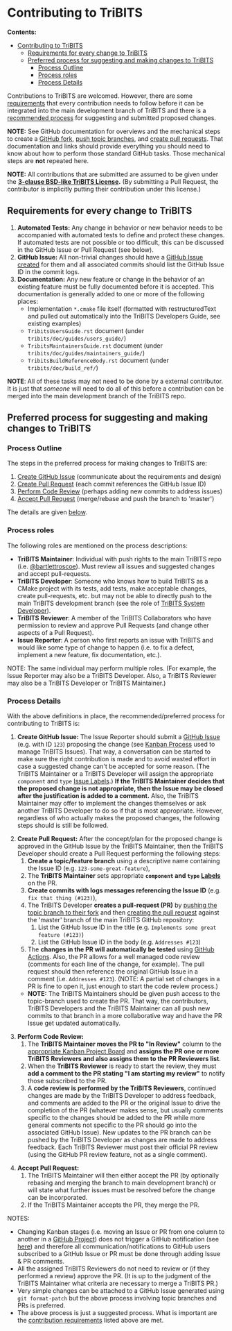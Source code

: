 # Contributing to TriBITS

**Contents:**
- [Contributing to TriBITS](#contributing-to-tribits)
  - [Requirements for every change to TriBITS](#requirements-for-every-change-to-tribits)
  - [Preferred process for suggesting and making changes to TriBITS](#preferred-process-for-suggesting-and-making-changes-to-tribits)
    - [Process Outline](#process-outline)
    - [Process roles](#process-roles)
    - [Process Details](#process-details)

Contributions to TriBITS are welcomed.  However, there are some [requirements](#requirements) that every contribution needs to follow before it can be integrated into the main development branch of TriBITS and there is a [recommended process](#process) for suggesting and submitted proposed changes.

**NOTE:** See GitHub documentation for overviews and the mechanical steps to create a [GitHub fork](https://help.github.com/articles/about-forks/), [push topic branches](https://help.github.com/articles/pushing-to-a-remote/), and [create pull requests](https://help.github.com/articles/creating-a-pull-request/).  That documentation and links should provide everything you should need to know about how to perform those standard GitHub tasks.  Those mechanical steps are **not** repeated here.

**NOTE:** All contributions that are submitted are assumed to be given under the **[3-clause BSD-like TriBITS License](https://github.com/TriBITSPub/TriBITS/blob/master/tribits/Copyright.txt).**  (By submitting a Pull Request, the contributor is implicitly putting their contribution under this license.)

<a name="requirements"/>

## Requirements for every change to TriBITS

1. **Automated Tests:** Any change in behavior or new behavior needs to be accompanied with automated tests to define and protect these changes.  If automated tests are not possible or too difficult, this can be discussed in the GitHub Issue or Pull Request (see below).
2. **GitHub Issue:** All non-trivial changes should have a [GitHub Issue created](#process_create_issue) for them and all associated commits should list the GitHub Issue ID in the commit logs.
3. **Documentation:** Any new feature or change in the behavior of an existing feature must be fully documented before it is accepted.  This documentation is generally added to one or more of the following places:
   * Implementation `*.cmake` file itself (formatted with restructuredText and pulled out automatically into the TriBITS Developers Guide, see existing examples)
   * `TribitsUsersGuide.rst` document (under `tribits/doc/guides/users_guide/`)
   * `TribitsMaintainersGuide.rst` document (under `tribits/doc/guides/maintainers_guide/`)
   * `TribitsBuildReferenceBody.rst` document (under `tribits/doc/build_ref/`)

**NOTE**: All of these tasks may not need to be done by a external contributor.  It is just that *someone* will need to do all of this before a contribution can be merged into the main development branch of the TriBITS repo.

<a name="process">

## Preferred process for suggesting and making changes to TriBITS

<a name="process_outline">

### Process Outline

The steps in the preferred process for making changes to TriBITS are:

1. [Create GitHub Issue](#process_create_issue) (communicate about the requirements and design)
2. [Create Pull Request](#process_create_pull_request) (each commit references the GitHub Issue ID)
3. [Perform Code Review](#process_code_review) (perhaps adding new commits to address issues)
4. [Accept Pull Request](#process_accept_pull_request) (merge/rebase and push the branch to 'master')

The details are given [below](#process_details).

<a name="process_roles"/>

### Process roles

The following roles are mentioned on the process descriptions:

* **TriBITS Maintainer**: Individual with push rights to the main TriBITS repo (i.e. [@bartlettroscoe](https://github.com/bartlettroscoe)).  Must review all issues and suggested changes and accept pull-requests.
* **TriBITS Developer**: Someone who knows how to build TriBITS as a CMake project with its tests, add tests, make acceptable changes, create pull-requests, etc. but may not be able to directly push to the main TriBITS development branch (see the role of [TriBITS System Developer](https://tribitspub.github.io/TriBITS/maintainers_guide/index.html#tribits-system-developer)).
* **TriBITS Reviewer**: A member of the TriBITS Collaborators who have permission to review and approve Pull Requests (and change other aspects of a Pull Request).
* **Issue Reporter**: A person who first reports an issue with TriBITS and would like some type of change to happen (i.e. to fix a defect, implement a new feature, fix documentation, etc.).

NOTE: The same individual may perform multiple roles.  (For example, the Issue Reporter may also be a TriBITS Developer.  Also, a TriBITS Reviewer may also be a TriBITS Developer or TriBITS Maintainer.)

<a name="process_details"/>

### Process Details

With the above definitions in place, the recommended/preferred process for contributing to TriBITS is:

<a name="process_create_issue"/>

1. **Create GitHub Issue:** The Issue Reporter should submit a [GitHub Issue](https://github.com/TriBITSPub/TriBITS/issues) (e.g. with ID `123`) proposing the change (see [Kanban Process](https://github.com/TriBITSPub/TriBITS/wiki/Kanban-Process-for-Issue-Tracking) used to manage TriBITS Issues).  That way, a conversation can be started to make sure the right contribution is made and to avoid wasted effort in case a suggested change can't be accepted for some reason.  (The TriBITS Maintainer or a TriBITS Developer will assign the appropriate `component` and `type` [Issue Labels](https://github.com/TriBITSPub/TriBITS/labels).)   **If the TriBITS Maintainer decides that the proposed change is not appropriate, then the Issue may be closed after the justification is added to a comment.**  Also, the TriBITS Maintainer may offer to implement the changes themselves or ask another TriBITS Developer to do so if that is most appropriate.  However, regardless of who actually makes the proposed changes, the following steps should is still be followed.

<a name="process_create_pull_request"/>

2. **Create Pull Request:** After the concept/plan for the proposed change is approved in the GitHub Issue by the TriBITS Maintainer, then the TriBITS Developer should create a Pull Request performing the following steps:
   1. **Create a topic/feature branch** using a descriptive name containing the Issue ID (e.g. `123-some-great-feature`),
   2. The **TriBITS Maintainer** sets appropriate **`component` and `type` [Labels](https://github.com/TriBITSPub/TriBITS/labels)** on the PR.
   3. **Create commits with logs messages referencing the Issue ID** (e.g. `fix that thing (#123)`),
   4. The TriBITS Developer **creates a pull-request (PR)** by [pushing the topic branch to their fork](https://help.github.com/articles/pushing-to-a-remote/) and then [creating the pull request](https://help.github.com/articles/creating-a-pull-request/) against the 'master' branch of the main TriBITS GitHub repository:
      1. List the GitHub Issue ID in the title (e.g. `Implements some great feature (#123)`)
      2. List the GitHub Issue ID in the body (e.g. `Addresses #123`)
   5. The **changes in the PR will automatically be tested** using [GitHub Actions](https://github.com/TriBITSPub/TriBITS/wiki/TriBITS-CDash-Dashboard#github-actions-pull-request-testing).  Also, the PR allows for a well managed code review (comments for each line of the change, for example).  The pull request should then reference the original GitHub Issue in a comment  (i.e. `Addresses #123`).  (NOTE: A partial set of changes in a PR is fine to open it, just enough to start the code review process.)
   * **NOTE:** The TriBITS Maintainers should be given push access to the topic-branch used to create the PR.  That way, the contributors, TriBITS Developers and the TriBITS Maintainer can all push new commits to that branch in a more collaborative way and have the PR Issue get updated automatically.

<a name="process_code_review"/>

3. **Perform Code Review:**
   1. The **TriBITS Maintainer moves the PR to "In Review"** column to the [appropriate Kanban Project Board](https://github.com/TriBITSPub/TriBITS/projects?type=beta) and  **assigns the PR one or more TriBITS Reviewers and also assigns them to the PR Reviewers list**.
   2. When the **TriBITS Reviewer** is ready to start the review, they must **add a comment to the PR stating "I am starting my review"** to notify those subscribed to the PR.
   3. A **code review is performed by the TriBITS Reviewers**, continued changes are made by the TriBITS Developer to address feedback, and comments are added to the PR or the original Issue to drive the completion of the PR (whatever makes sense, but usually comments specific to the changes should be added to the PR while more general comments not specific to the PR should go into the associated GitHub Issue).  New updates to the PR branch can be pushed by the TriBITS Developer as changes are made to address feedback.  Each TriBITS Reviewer must post their official PR review (using the GitHub PR review feature, not as a single comment).

<a name="process_accept_pull_request"/>

4. **Accept Pull Request:**
   1. The TriBITS Maintainer will then either accept the PR (by optionally rebasing and merging the branch to main development branch) or will state what further issues must be resolved before the change can be incorporated.
   2. If the TriBITS Maintainer accepts the PR, they merge the PR.

NOTES:

* Changing Kanban stages (i.e. moving an Issue or PR from one column to another in a [GitHub Project](https://github.com/TriBITSPub/TriBITS/projects)) does not trigger a GitHub notification (see [here](https://github.community/t/projects-board-notification-when-moving-a-card-issue-between-two-columns/2278)) and therefore all communication/notifications to GitHub users subscribed to a GitHub Issue or PR must be done through adding Issue & PR comments. 
* All the assigned TriBITS Reviewers do not need to review or (if they performed a review) approve the PR.  (It is up to the judgment of the TriBITS Maintainer what criteria are necessary to merge a TriBITS PR.)
* Very simple changes can be attached to a GitHub Issue generated using `git format-patch` but the above process involving topic branches and PRs is preferred. 
* The above process is just a suggested process.  What is important are the [contribution requirements](#requirements) listed above are met.

<!--

LocalWords:  TriBITS TriBITSPub CMake Kanban

-->
